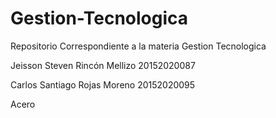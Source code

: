 # Gestion-Tecnologica

Repositorio Correspondiente a la materia Gestion Tecnologica

Jeisson Steven Rincón Mellizo   20152020087

Carlos Santiago Rojas Moreno    20152020095

Acero

